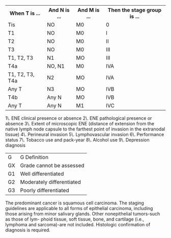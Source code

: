 <table>
<tr>
<th>When T is ...</th>
<th>And N is ...</th>
<th>And M is ...</th>
<th>Then the stage group is ...</th>
</tr>
<tr>
<td>Tis</td>
<td>NO</td>
<td>M0</td>
<td>0</td>
</tr>
<tr>
<td>T1</td>
<td>NO</td>
<td>M0</td>
<td>I</td>
</tr>
<tr>
<td>T2</td>
<td>NO</td>
<td>M0</td>
<td>II</td>
</tr>
<tr>
<td>T3</td>
<td>NO</td>
<td>M0</td>
<td>III</td>
</tr>
<tr>
<td>T1, T2, T3</td>
<td>N1</td>
<td>MO</td>
<td>III</td>
</tr>
<tr>
<td>T4a</td>
<td>NO, N1</td>
<td>M0</td>
<td>IVA</td>
</tr>
<tr>
<td>T1, T2, T3, T4a</td>
<td>N2</td>
<td>MO</td>
<td>IVA</td>
</tr>
<tr>
<td>Any T</td>
<td>N3</td>
<td>MO</td>
<td>IVB</td>
</tr>
<tr>
<td>T4b</td>
<td>Any N</td>
<td>MO</td>
<td>IVB</td>
</tr>
<tr>
<td>Any T</td>
<td>Any N</td>
<td>M1</td>
<td>IVC</td>
</tr>
</table>1\. ENE clinical presence or absence  
2\. ENE pathological presence or absence  
3\. Extent of microscopic ENE (distance of extension
from the native lymph node capsule to the farthest
point of invasion in the extranodal tissue)  
4\. Perineural invasion  
5\. Lymphovascular invasion  
6\. Performance status  
7\. Tobacco use and pack-year  
8\. Alcohol use  
9\. Depression diagnosis<table>
<tr>
<td>G</td>
<td>G Definition</td>
</tr>
<tr>
<td>GX</td>
<td>Grade cannot be assessed</td>
</tr>
<tr>
<td>G1</td>
<td>Well differentiated</td>
</tr>
<tr>
<td>G2</td>
<td>Moderately differentiated</td>
</tr>
<tr>
<td>G3</td>
<td>Poorly differentiated</td>
</tr>
</table>The predominant cancer is squamous cell carcinoma. The
staging guidelines are applicable to all forms of epithelial
carcinoma, including those arising from minor salivary
glands. Other nonepithelial tumors-such as those of lym-
phoid tissue, soft tissue, bone, and cartilage (i.e., lymphoma
and sarcoma)-are not included. Histologic confirmation of
diagnosis is required.  
<!-- PageBreak -->  
<!-- PageNumber="157" -->
<!-- PageHeader="13 Larynx" -->